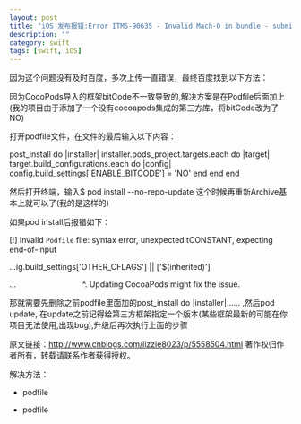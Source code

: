 ```yaml
---
layout: post
title: "iOS 发布报错:Error ITMS-90635 - Invalid Mach-O in bundle - submitting to App store"
description: ""
category: swift
tags: [swift, iOS]
---
```


因为这个问题没有及时百度，多次上传一直错误，最终百度找到以下方法：

因为CocoPods导入的框架bitCode不一致导致的,解决方案是在Podfile后面加上(我的项目由于添加了一个没有cocoapods集成的第三方库，将bitCode改为了NO)

打开podfile文件，在文件的最后输入以下内容：

post_install do |installer|
installer.pods_project.targets.each do |target|
target.build_configurations.each do |config|
config.build_settings['ENABLE_BITCODE'] = 'NO'
end
end
end

然后打开终端，输入$ pod install --no-repo-update
这个时候再重新Archive基本上就可以了(我的是这样的)

如果pod install后报错如下：

[!] Invalid `Podfile` file: syntax error, unexpected tCONSTANT, expecting end-of-input

...ig.build_settings['OTHER_CFLAGS'] || ['$(inherited)']

...                              ^. Updating CocoaPods might fix the issue.

那就需要先删除之前podfile里面加的post_install do |installer|...... ,然后pod update, 在update之前记得给第三方框架指定一个版本(某些框架最新的可能在你项目无法使用,出现bug),升级后再次执行上面的步骤


原文链接：http://www.cnblogs.com/lizzie8023/p/5558504.html
著作权归作者所有，转载请联系作者获得授权。

解决方法：

* podfile

* podfile
